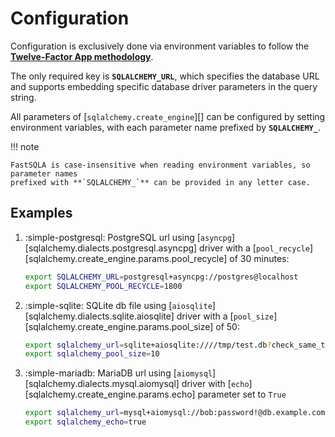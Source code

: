# Configuration

Configuration is exclusively done via environment variables to follow the
[**Twelve-Factor App methodology**](https://12factor.net/config).

The only required key is **`SQLALCHEMY_URL`**, which specifies the database URL and
supports embedding specific database driver parameters in the query string.

All parameters of [`sqlalchemy.create_engine`][] can be configured by setting environment
variables, with each parameter name prefixed by **`SQLALCHEMY_`**.

!!! note

    FastSQLA is case-insensitive when reading environment variables, so parameter names
    prefixed with **`SQLALCHEMY_`** can be provided in any letter case.

## Examples

1.  :simple-postgresql: PostgreSQL url using [`asyncpg`][sqlalchemy.dialects.postgresql.asyncpg]
    driver with a [`pool_recycle`][sqlalchemy.create_engine.params.pool_recycle] of 30
    minutes:

    ```bash
    export SQLALCHEMY_URL=postgresql+asyncpg://postgres@localhost
    export SQLALCHEMY_POOL_RECYCLE=1800
    ```

2.  :simple-sqlite: SQLite db file using [`aiosqlite`][sqlalchemy.dialects.sqlite.aiosqlite]
    driver with a [`pool_size`][sqlalchemy.create_engine.params.pool_size] of 50:

    ```bash
    export sqlalchemy_url=sqlite+aiosqlite:////tmp/test.db?check_same_thread=false
    export sqlalchemy_pool_size=10
    ```

3.  :simple-mariadb: MariaDB url using [`aiomysql`][sqlalchemy.dialects.mysql.aiomysql]
    driver with [`echo`][sqlalchemy.create_engine.params.echo] parameter set to `True`

    ```bash
    export sqlalchemy_url=mysql+aiomysql://bob:password!@db.example.com/app
    export sqlalchemy_echo=true
    ```